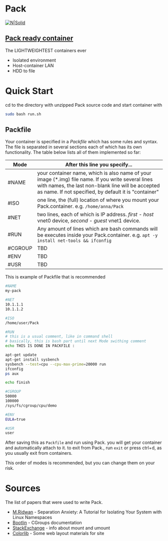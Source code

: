 # Pack

[![N|Solid](http://i68.tinypic.com/2wcmluw.png)](https://drive.google.com/drive/folders/1g9kvVnblG2zZKaklLtMA5IDC51vtb72r?usp=sharing)
## [Pack ready container](http://www.packcontainer.tk/)

The LIGHTWEIGHTEST containers ever

  - Isolated environment
  - Host-container LAN
  - HDD to file

# Quick Start

cd to the directory with unzipped Pack source code and start container with
```sh
sudo bash run.sh
```

## Packfile
Your container is specified in a *_Packfile_* which has some rules and syntax.
The file is separated in several sections each of which has its own functionality.
The table below lists all of them implemented so far:


| Mode | After this line you specify... |
| ------ | ------ |
| #NAME |  your container name, which is also name of your image (*.img) file name. If you write several lines with names, the last non-blank line will be accepted as name. If not specified, by default it is "container"|
| #ISO | one line, the (full) location of where you mount your Pack.container. e.g. `/home/anna/Pack`|
| #NET | two lines, each of which is IP address. *first* - *host* vnet0 device, *second* - *guest* vnet1 device. |
| #RUN | Any amount of lines which are bash commands will be executes inside your Pack.container. e.g. `apt -y install net-tools && ifconfig` |
| #CGROUP | TBD |
| #ENV | TBD |
| #USR | TBD |

This is example of Packfile that is recommended 
```sh
#NAME
my-pack

#NET
10.1.1.1
10.1.1.2

#ISO
/home/user/Pack

#RUN
# this is a usual comment, like in command shell
# basically, this is bash part until next Mode swithing comment
echo THIS IS DONE IN PACKFILE :

apt-get update
apt-get install sysbench
sysbench --test=cpu --cpu-max-prime=20000 run
ifconfig
ps aux

echo finish

#CGROUP
50000
100000
/sys/fs/cgroup/cpu/demo

#ENV
EULA=true

#USR
user

```
After saving this as `Packfile` and run using Pack. you will get your container and automatically attach to it. to exit from Pack., run `exit` or press ctrl+d, as you usually exit from containers.

This order of modes is recommended, but you can change them on your risk.

# Sources

The list of papers that were used to write Pack.

* [M.Ridwan] - Separation Anxiety: A Tutorial for Isolating Your System with Linux Namespaces
* [Bootlin] - CGroups documentation
* [StackExchange] - info about mount and umount
* [Colorlib] - Some web layout materials for site


[//]: # (These are reference links used in the body of this note and get stripped out when the markdown processor does its job. There is no need to format nicely because it shouldn't be seen. Thanks SO - http://stackoverflow.com/questions/4823468/store-comments-in-markdown-syntax)
   [M.Ridwan]: https://www.toptal.com/linux/separation-anxiety-isolating-your-system-with-linux-namespaces
   [Bootlin]: https://elixir.bootlin.com/linux/v4.4/source/Documentation/cgroups/cgroups.txt
   [StackExchange]: https://unix.stackexchange.com/questions/246312/why-is-my-bind-mount-visible-outside-its-mount-namespace
   [Colorlib]: https://colorlib.com/wp/free-html-website-templates/
